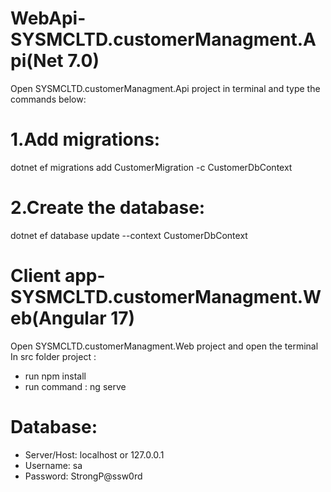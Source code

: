 
# WebApi-SYSMCLTD.customerManagment.Api(Net 7.0)
Open SYSMCLTD.customerManagment.Api project in terminal and type the commands below:

# 1.Add migrations:
 dotnet ef migrations add CustomerMigration -c CustomerDbContext
# 2.Create the database: 
 dotnet ef database update --context CustomerDbContext


# Client app-SYSMCLTD.customerManagment.Web(Angular 17)
Open SYSMCLTD.customerManagment.Web project and open the terminal In src folder   project :

* run npm install
* run command : ng serve


# Database:
* Server/Host: localhost or 127.0.0.1 
* Username: sa
* Password: StrongP@ssw0rd
